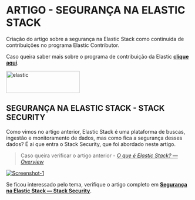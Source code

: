 # ARTIGO - SEGURANÇA NA ELASTIC STACK 
Criação do artigo sobre a segurança na Elastic Stack como continuida de contribuições no programa Elastic Contributor.

Caso queira saber mais sobre o programa de contribuição da Elastic [**clique aqui**](https://www.elastic.co/pt/community/contributor).

<a href="https://ibb.co/56cKBBj"><img src="https://i.ibb.co/XbJYSS5/elastic.png" alt="elastic" width="200" height="60" border="0"></a>

## SEGURANÇA NA ELASTIC STACK - STACK SECURITY
Como vimos no artigo anterior, Elastic Stack é uma plataforma de buscas, ingestão e monitoramento de dados, mas como fica a segurança desses dados? É ai que entra o Stack Security, que foi abordado neste artigo.

> Caso queira verificar o artigo anterior - [*O que é Elastic Stack? — Overview*](https://medium.com/@rafael.mmedeiros/o-que-%C3%A9-elastic-stack-overview-338bcb31be49)

<a href="https://ibb.co/T0G5GgF"><img src="https://i.ibb.co/LgyfyZ2/Screenshot-1.png" alt="Screenshot-1" border="0"></a>

Se ficou interessado pelo tema, verifique o artigo completo em [**Segurança na Elastic Stack — Stack Security**](https://medium.com/@rafael.mmedeiros/seguran%C3%A7a-na-elastic-stack-stack-security-eb295db9fc3e).
